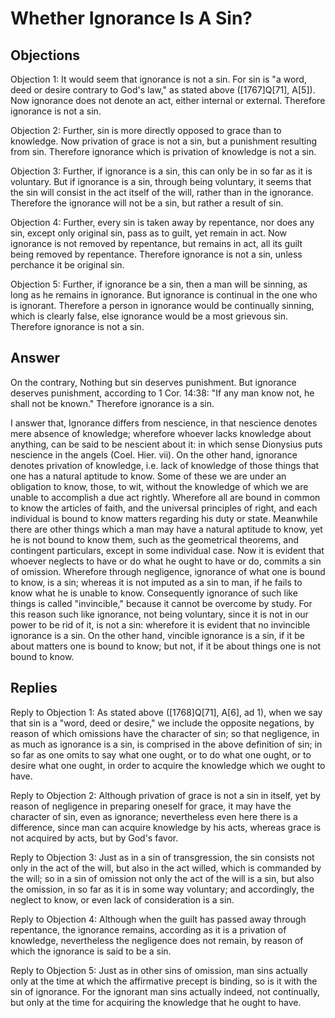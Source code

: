 # Whether Ignorance Is A Sin?

## Objections

Objection 1: It would seem that ignorance is not a sin. For sin is "a word, deed or desire contrary to God's law," as stated above ([1767]Q[71], A[5]). Now ignorance does not denote an act, either internal or external. Therefore ignorance is not a sin.

Objection 2: Further, sin is more directly opposed to grace than to knowledge. Now privation of grace is not a sin, but a punishment resulting from sin. Therefore ignorance which is privation of knowledge is not a sin.

Objection 3: Further, if ignorance is a sin, this can only be in so far as it is voluntary. But if ignorance is a sin, through being voluntary, it seems that the sin will consist in the act itself of the will, rather than in the ignorance. Therefore the ignorance will not be a sin, but rather a result of sin.

Objection 4: Further, every sin is taken away by repentance, nor does any sin, except only original sin, pass as to guilt, yet remain in act. Now ignorance is not removed by repentance, but remains in act, all its guilt being removed by repentance. Therefore ignorance is not a sin, unless perchance it be original sin.

Objection 5: Further, if ignorance be a sin, then a man will be sinning, as long as he remains in ignorance. But ignorance is continual in the one who is ignorant. Therefore a person in ignorance would be continually sinning, which is clearly false, else ignorance would be a most grievous sin. Therefore ignorance is not a sin.

## Answer

On the contrary, Nothing but sin deserves punishment. But ignorance deserves punishment, according to 1 Cor. 14:38: "If any man know not, he shall not be known." Therefore ignorance is a sin.

I answer that, Ignorance differs from nescience, in that nescience denotes mere absence of knowledge; wherefore whoever lacks knowledge about anything, can be said to be nescient about it: in which sense Dionysius puts nescience in the angels (Coel. Hier. vii). On the other hand, ignorance denotes privation of knowledge, i.e. lack of knowledge of those things that one has a natural aptitude to know. Some of these we are under an obligation to know, those, to wit, without the knowledge of which we are unable to accomplish a due act rightly. Wherefore all are bound in common to know the articles of faith, and the universal principles of right, and each individual is bound to know matters regarding his duty or state. Meanwhile there are other things which a man may have a natural aptitude to know, yet he is not bound to know them, such as the geometrical theorems, and contingent particulars, except in some individual case. Now it is evident that whoever neglects to have or do what he ought to have or do, commits a sin of omission. Wherefore through negligence, ignorance of what one is bound to know, is a sin; whereas it is not imputed as a sin to man, if he fails to know what he is unable to know. Consequently ignorance of such like things is called "invincible," because it cannot be overcome by study. For this reason such like ignorance, not being voluntary, since it is not in our power to be rid of it, is not a sin: wherefore it is evident that no invincible ignorance is a sin. On the other hand, vincible ignorance is a sin, if it be about matters one is bound to know; but not, if it be about things one is not bound to know.

## Replies

Reply to Objection 1: As stated above ([1768]Q[71], A[6], ad 1), when we say that sin is a "word, deed or desire," we include the opposite negations, by reason of which omissions have the character of sin; so that negligence, in as much as ignorance is a sin, is comprised in the above definition of sin; in so far as one omits to say what one ought, or to do what one ought, or to desire what one ought, in order to acquire the knowledge which we ought to have.

Reply to Objection 2: Although privation of grace is not a sin in itself, yet by reason of negligence in preparing oneself for grace, it may have the character of sin, even as ignorance; nevertheless even here there is a difference, since man can acquire knowledge by his acts, whereas grace is not acquired by acts, but by God's favor.

Reply to Objection 3: Just as in a sin of transgression, the sin consists not only in the act of the will, but also in the act willed, which is commanded by the will; so in a sin of omission not only the act of the will is a sin, but also the omission, in so far as it is in some way voluntary; and accordingly, the neglect to know, or even lack of consideration is a sin.

Reply to Objection 4: Although when the guilt has passed away through repentance, the ignorance remains, according as it is a privation of knowledge, nevertheless the negligence does not remain, by reason of which the ignorance is said to be a sin.

Reply to Objection 5: Just as in other sins of omission, man sins actually only at the time at which the affirmative precept is binding, so is it with the sin of ignorance. For the ignorant man sins actually indeed, not continually, but only at the time for acquiring the knowledge that he ought to have.